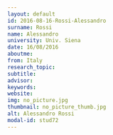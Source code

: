 ```yaml
---
layout: default 
id: 2016-08-16-Rossi-Alessandro
surname: Rossi
name: Alessandro
university: Univ. Siena
date: 16/08/2016
aboutme: 
from: Italy
research_topic: 
subtitle: 
advisor: 
keywords: 
website: 
img: no_picture.jpg
thumbnail: no_picture_thumb.jpg
alt: Alessandro Rossi
modal-id: stud72
---
```

